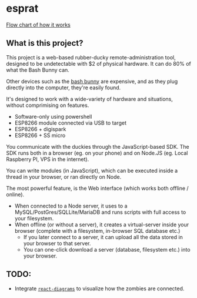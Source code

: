 # esprat

[Flow chart of how it works](https://www.draw.io/#Hsamdenty%2Fesprat%2Fmaster%2Fspec.xml)

## What is this project?

This project is a web-based rubber-ducky remote-administration tool, designed to be undetectable with $2 of physical hardware. It can do 80% of what the Bash Bunny can.

Other devices such as the [bash bunny](https://shop.hak5.org/products/bash-bunny) are expensive, and as they plug directly into the computer, they're easily found.

It's designed to work with a wide-variety of hardware and situations, without comprimising on features.
 - Software-only using powershell
 - ESP8266 module connected via USB to target
 - ESP8266 + digispark
 - ESP8266 + SS micro
 
You communicate with the duckies through the JavaScript-based SDK. The SDK runs both in a browser (eg. on your phone) and on Node.JS (eg. Local Raspberry PI, VPS in the internet).

You can write modules (in JavaScript), which can be executed inside a thread in your browser, or ran directly on Node.

The most powerful feature, is the Web interface (which works both offline / online).
 - When connected to a Node server, it uses to a MySQL/PostGres/SQLLite/MariaDB and runs scripts with full access to your filesystem.
 - When offline (or without a server), it creates a virtual-server inside your browser (complete with a filesystem, in-browser SQL database etc.)
   - If you later connect to a server, it can upload all the data stored in your browser to that server.
   - You can one-click download a server (database, filesystem etc.) into your browser.

## TODO:

- Integrate [`react-diagrams`](http://projectstorm.cloud/react-diagrams/?selectedKind=Custom%20Models&selectedStory=Custom%20animated%20links&full=0&addons=1&stories=1&panelRight=1&addonPanel=storybook%2Fcode%2Fpanel) to visualize how the zombies are connected.
